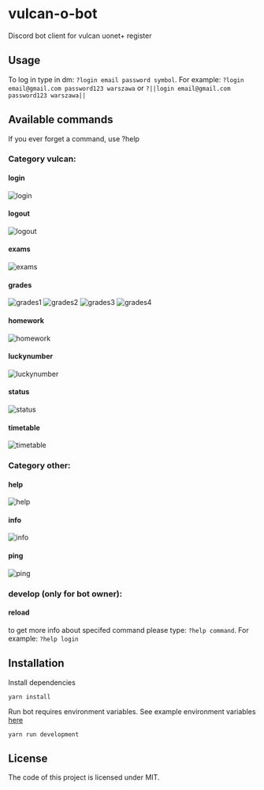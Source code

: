 # vulcan-o-bot

Discord bot client for vulcan uonet+ register

## Usage

To log in type in dm: `?login email password symbol`. For example:
`?login email@gmail.com password123 warszawa` or
`?||login email@gmail.com password123 warszawa||`

## Available commands

If you ever forget a command, use ?help

### Category vulcan:

#### login

![login](./command_photos/login.png)

#### logout

![logout](./command_photos/logout.png)

#### exams

![exams](./command_photos/exams.png)

#### grades

![grades1](./command_photos/grades1.png)
![grades2](./command_photos/grades2.png)
![grades3](./command_photos/grades3.png)
![grades4](./command_photos/grades4.png)

#### homework

![homework](./command_photos/homework.png)

#### luckynumber

![luckynumber](./command_photos/luckynumber.png)

#### status

![status](./command_photos/status.png)

#### timetable

![timetable](./command_photos/timetable.png)

### Category other:

#### help

![help](./command_photos/help.png)

#### info

![info](./command_photos/info.png)

#### ping

![ping](./command_photos/ping.png)

### develop (only for bot owner):

#### reload

to get more info about specifed command please type: `?help command`. For example: `?help login`

## Installation

Install dependencies

```
yarn install
```

Run bot requires environment variables. See example environment variables [here](.env.example)

```
yarn run development
```

## License

The code of this project is licensed under MIT.
